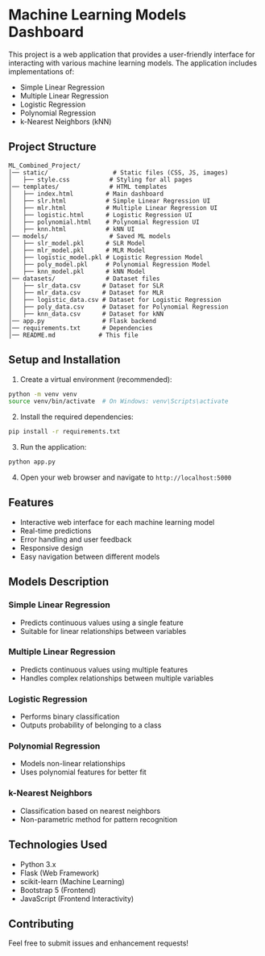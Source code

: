 # Machine Learning Models Dashboard

This project is a web application that provides a user-friendly interface for interacting with various machine learning models. The application includes implementations of:

- Simple Linear Regression
- Multiple Linear Regression
- Logistic Regression
- Polynomial Regression
- k-Nearest Neighbors (kNN)

## Project Structure

```
ML_Combined_Project/
│── static/                  # Static files (CSS, JS, images)
│   ├── style.css           # Styling for all pages
│── templates/              # HTML templates
│   ├── index.html         # Main dashboard
│   ├── slr.html           # Simple Linear Regression UI
│   ├── mlr.html           # Multiple Linear Regression UI
│   ├── logistic.html      # Logistic Regression UI
│   ├── polynomial.html    # Polynomial Regression UI
│   ├── knn.html           # kNN UI
│── models/                 # Saved ML models
│   ├── slr_model.pkl      # SLR Model
│   ├── mlr_model.pkl      # MLR Model
│   ├── logistic_model.pkl # Logistic Regression Model
│   ├── poly_model.pkl     # Polynomial Regression Model
│   ├── knn_model.pkl      # kNN Model
│── datasets/              # Dataset files
│   ├── slr_data.csv      # Dataset for SLR
│   ├── mlr_data.csv      # Dataset for MLR
│   ├── logistic_data.csv # Dataset for Logistic Regression
│   ├── poly_data.csv     # Dataset for Polynomial Regression
│   ├── knn_data.csv      # Dataset for kNN
│── app.py                # Flask backend
│── requirements.txt      # Dependencies
│── README.md            # This file
```

## Setup and Installation

1. Create a virtual environment (recommended):

```bash
python -m venv venv
source venv/bin/activate  # On Windows: venv\Scripts\activate
```

2. Install the required dependencies:

```bash
pip install -r requirements.txt
```

3. Run the application:

```bash
python app.py
```

4. Open your web browser and navigate to `http://localhost:5000`

## Features

- Interactive web interface for each machine learning model
- Real-time predictions
- Error handling and user feedback
- Responsive design
- Easy navigation between different models

## Models Description

### Simple Linear Regression

- Predicts continuous values using a single feature
- Suitable for linear relationships between variables

### Multiple Linear Regression

- Predicts continuous values using multiple features
- Handles complex relationships between multiple variables

### Logistic Regression

- Performs binary classification
- Outputs probability of belonging to a class

### Polynomial Regression

- Models non-linear relationships
- Uses polynomial features for better fit

### k-Nearest Neighbors

- Classification based on nearest neighbors
- Non-parametric method for pattern recognition

## Technologies Used

- Python 3.x
- Flask (Web Framework)
- scikit-learn (Machine Learning)
- Bootstrap 5 (Frontend)
- JavaScript (Frontend Interactivity)

## Contributing

Feel free to submit issues and enhancement requests!
